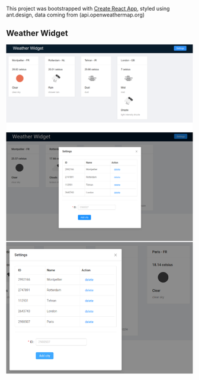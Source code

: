 This project was bootstrapped with [Create React App](https://github.com/facebook/create-react-app), styled using ant.design, data coming from (api.openweathermap.org)

## Weather Widget

![Main Page](/mainpage.png)
![Settings Page](/settingspage.png)
![Add Result Page](/addresultpage.png)
